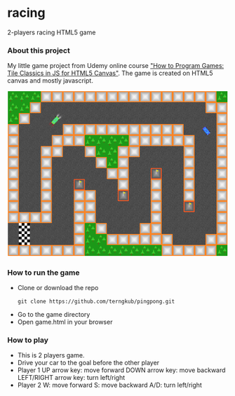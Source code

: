 # racing
2-players racing HTML5 game

### About this project
My little game project from Udemy online course ["How to Program Games: Tile Classics in JS for HTML5 Canvas"](https://www.udemy.com/how-to-program-games). The game is created on HTML5 canvas and mostly javascript.

![Racing](/screenshot/screenshot.png?raw=true)

### How to run the game
* Clone or download the repo
  ```
  git clone https://github.com/terngkub/pingpong.git
  ```
* Go to the game directory
* Open game.html in your browser

### How to play
* This is 2 players game.
* Drive your car to the goal before the other player
* Player 1
  UP arrow key: move forward
  DOWN arrow key: move backward
  LEFT/RIGHT arrow key: turn left/right
* Player 2
  W: move forward
  S: move backward
  A/D: turn left/right
